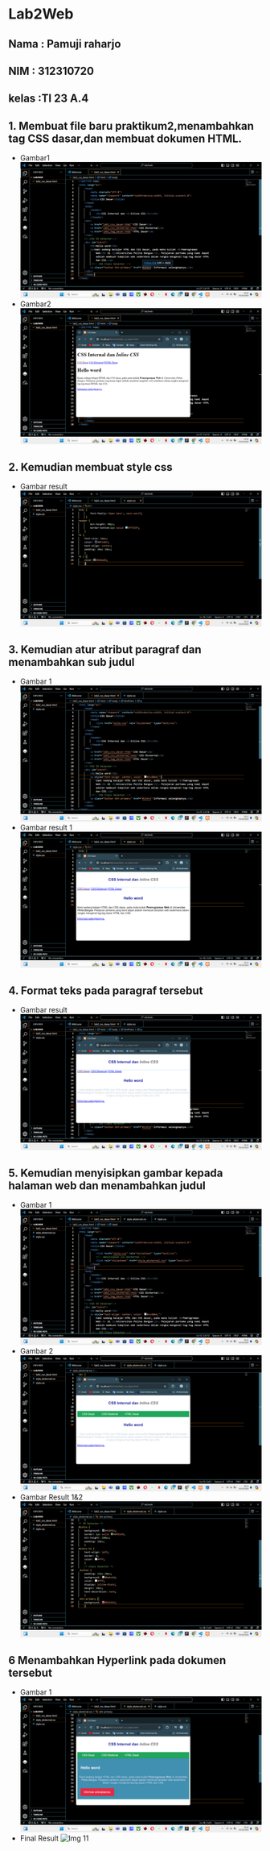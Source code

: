 # Lab2Web
## Nama : Pamuji raharjo
## NIM  : 312310720
## kelas :TI 23 A.4
## 1. Membuat file baru praktikum2,menambahkan tag CSS dasar,dan membuat dokumen HTML.
- Gambar1
![Img 1](screenshot/1.png)
- Gambar2
![Img 2](screenshot/2.png)
## 2. Kemudian membuat style css
- Gambar result
![Img 3](screenshot/3.png)
## 3. Kemudian atur atribut paragraf dan menambahkan sub judul
- Gambar 1
![Img 4](screenshot/5.png)
- Gambar result 1
![Img 5](screenshot/4.png)
## 4. Format teks pada paragraf tersebut
- Gambar result
![Img 6](screenshot/6.png)
## 5. Kemudian menyisipkan gambar kepada halaman web dan menambahkan judul
- Gambar 1
![Img 7](screenshot/7.png)
- Gambar 2
![Img 8](screenshot/9.png)
- Gambar Result 1&2
![Img 9](screenshot/10.png)
## 6 Menambahkan Hyperlink pada dokumen tersebut
- Gambar 1
![Img 10](screenshot/11.png)
- Final Result
![Img 11](Screenshot/12.png)
